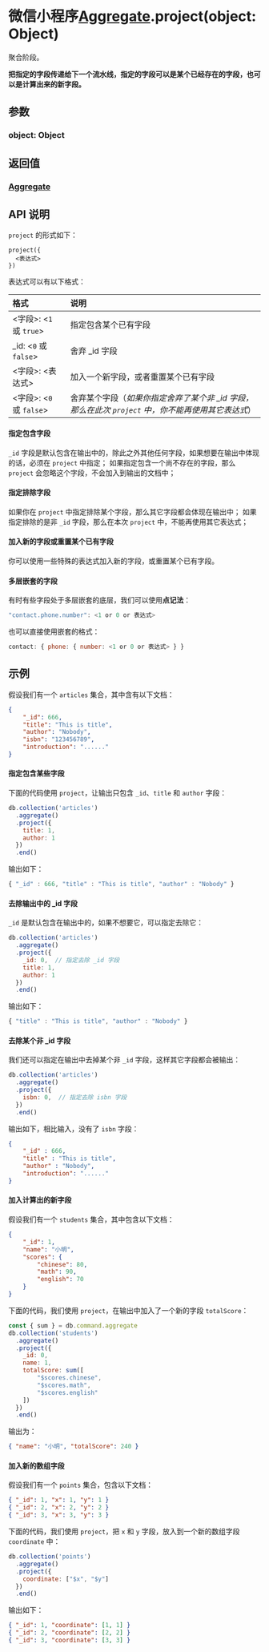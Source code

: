 # 微信小程序[Aggregate](https://developers.weixin.qq.com/miniprogram/dev/wxcloud/reference-sdk-api/database/aggregate/Aggregate.html).project(object: Object)

聚合阶段。

**把指定的字段传递给下一个流水线，指定的字段可以是某个已经存在的字段，也可以是计算出来的新字段。**

## 参数

### object: Object

## 返回值

### [Aggregate](https://developers.weixin.qq.com/miniprogram/dev/wxcloud/reference-sdk-api/database/aggregate/Aggregate.html)

## API 说明

`project` 的形式如下：

```text
project({
  <表达式>
})
```

表达式可以有以下格式：

| 格式                     | 说明                                                         |
| :----------------------- | :----------------------------------------------------------- |
| <字段>: <`1` 或 `true`>  | 指定包含某个已有字段                                         |
| _id: <`0` 或 `false`>    | 舍弃 _id 字段                                                |
| <字段>: <表达式>         | 加入一个新字段，或者重置某个已有字段                         |
| <字段>: <`0` 或 `false`> | 舍弃某个字段（*如果你指定舍弃了某个非 _id 字段，那么在此次 `project` 中，你不能再使用其它表达式*） |

#### 指定包含字段

`_id` 字段是默认包含在输出中的，除此之外其他任何字段，如果想要在输出中体现的话，必须在 `project` 中指定； 如果指定包含一个尚不存在的字段，那么 `project` 会忽略这个字段，不会加入到输出的文档中；

#### 指定排除字段

如果你在 `project` 中指定排除某个字段，那么其它字段都会体现在输出中； 如果指定排除的是非 `_id` 字段，那么在本次 `project` 中，不能再使用其它表达式；

#### 加入新的字段或重置某个已有字段

你可以使用一些特殊的表达式加入新的字段，或重置某个已有字段。

#### 多层嵌套的字段

有时有些字段处于多层嵌套的底层，我们可以使用**点记法**：

```js
"contact.phone.number": <1 or 0 or 表达式>
```

也可以直接使用嵌套的格式：

```js
contact: { phone: { number: <1 or 0 or 表达式> } }
```

## 示例

假设我们有一个 `articles` 集合，其中含有以下文档：

```json
{
    "_id": 666,
    "title": "This is title",
    "author": "Nobody",
    "isbn": "123456789",
    "introduction": "......"
}
```

#### 指定包含某些字段

下面的代码使用 `project`，让输出只包含 `_id`、`title` 和 `author` 字段：

```js
db.collection('articles')
  .aggregate()
  .project({
    title: 1,
    author: 1
  })
  .end()
```

输出如下：

```js
{ "_id" : 666, "title" : "This is title", "author" : "Nobody" }
```

#### 去除输出中的 _id 字段

`_id` 是默认包含在输出中的，如果不想要它，可以指定去除它：

```js
db.collection('articles')
  .aggregate()
  .project({
    _id: 0,  // 指定去除 _id 字段
    title: 1,
    author: 1
  })
  .end()
```

输出如下：

```js
{ "title" : "This is title", "author" : "Nobody" }
```

#### 去除某个非 _id 字段

我们还可以指定在输出中去掉某个非 `_id` 字段，这样其它字段都会被输出：

```js
db.collection('articles')
  .aggregate()
  .project({
    isbn: 0,  // 指定去除 isbn 字段
  })
  .end()
```

输出如下，相比输入，没有了 `isbn` 字段：

```json
{
    "_id" : 666,
    "title" : "This is title",
    "author" : "Nobody",
    "introduction": "......"
}
```

#### 加入计算出的新字段

假设我们有一个 `students` 集合，其中包含以下文档：

```json
{
    "_id": 1,
    "name": "小明",
    "scores": {
        "chinese": 80,
        "math": 90,
        "english": 70
    }
}
```

下面的代码，我们使用 `project`，在输出中加入了一个新的字段 `totalScore`：

```js
const { sum } = db.command.aggregate
db.collection('students')
  .aggregate()
  .project({
    _id: 0,
    name: 1,
    totalScore: sum([
        "$scores.chinese",
        "$scores.math",
        "$scores.english"
    ])
  })
  .end()
```

输出为：

```json
{ "name": "小明", "totalScore": 240 }
```

#### 加入新的数组字段

假设我们有一个 `points` 集合，包含以下文档：

```json
{ "_id": 1, "x": 1, "y": 1 }
{ "_id": 2, "x": 2, "y": 2 }
{ "_id": 3, "x": 3, "y": 3 }
```

下面的代码，我们使用 `project`，把 `x` 和 `y` 字段，放入到一个新的数组字段 `coordinate` 中：

```js
db.collection('points')
  .aggregate()
  .project({
    coordinate: ["$x", "$y"]
  })
  .end()
```

输出如下：

```json
{ "_id": 1, "coordinate": [1, 1] }
{ "_id": 2, "coordinate": [2, 2] }
{ "_id": 3, "coordinate": [3, 3] }
```